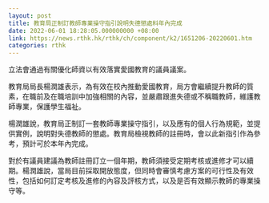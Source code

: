```yaml
---
layout: post
title: 教育局正制訂教師專業操守指引說明失德懲處料年內完成
date: 2022-06-01 18:28:05.000000000 +08:00
link: https://news.rthk.hk/rthk/ch/component/k2/1651206-20220601.htm
categories: rthk
---
```


立法會通過有關優化師資以有效落實愛國教育的議員議案。

教育局局長楊潤雄表示，為有效在校內推動愛國教育，局方會繼續提升教師的質素，在職前及在職培訓中加強相關的內容，並嚴肅跟進失德或不稱職教師，維護教師專業，保護學生福祉。

楊潤雄說，教育局正制訂一套教師專業操守指引，以及應有的個人行為規範，並提供實例，說明對失德教師的懲處。教育局檢視教師的註冊時，會以此新指引作為參考，預計可於本年內完成。

對於有議員建議為教師註冊訂立一個年期，教師須接受定期考核或進修才可以續期。楊潤雄說，當局目前採取開放態度，但同時會審慎考慮方案的可行性及有效性，包括如何訂定考核及進修的內容及評核方式，以及是否有效顯示教師的專業操守等。
